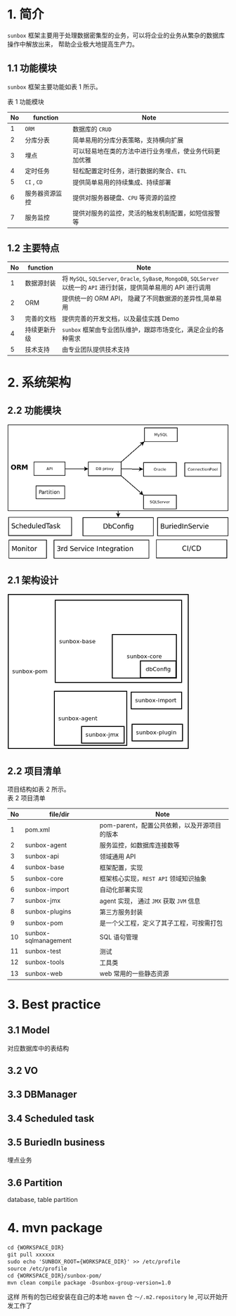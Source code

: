 # 1. 简介

 `sunbox` 框架主要用于处理数据密集型的业务，可以将企业的业务从繁杂的数据库操作中解放出来，
 帮助企业极大地提高生产力。

## 1.1 功能模块

`sunbox` 框架主要功能如表 1 所示。

表 1 功能模块  

| No | function | Note |
| -- | -- | -- |
| 1 | `ORM` | 数据库的 `CRUD` |
| 2 | 分库分表 | 简单易用的分库分表策略，支持横向扩展 |
| 3 | 埋点 | 可以轻易地在类的方法中进行业务埋点，使业务代码更加优雅 |
| 4 | 定时任务 | 轻松配置定时任务，进行数据的聚合、`ETL` |
| 5 | `CI` , `CD`| 提供简单易用的持续集成、持续部署 |
| 6 | 服务器资源监控 | 提供对服务器硬盘、`CPU` 等资源的监控 |
| 7 | 服务监控 | 提供对服务的监控，灵活的触发机制配置，如短信报警等 |

## 1.2 主要特点
| No | function | Note |
| -- | -- | -- |
| 1 | 数据源封装 | 将 `MySQL`, `SQLServer`, `Oracle`, `SyBas`e, `MongoDB`, `SQLServer` 以统一的 `API` 进行封装，提供简单易用的 API 进行调用 |
| 2 | ORM | 提供统一的 ORM API， 隐藏了不同数据源的差异性,简单易用 |
| 3 | 完善的文档 | 提供完善的开发文档，以及最佳实践 Demo |
| 4 |  持续更新升级 | `sunbox` 框架由专业团队维护，跟踪市场变化，满足企业的各种需求 |
| 5 | 技术支持 | 由专业团队提供技术支持 |
# 2. 系统架构
## 2.2 功能模块
![sunboxArch](./sunbox_architech.png)
## 2.1 架构设计  

![sunboxProjArch](./sunbox_proj_arch.png)

## 2.2 项目清单
项目结构如表 2 所示。  
表 2 项目清单  

| No | file/dir | Note |
| -- | -- | -- |
| 1 | pom.xml | pom-parent，配置公共依赖，以及开源项目的版本 |
| 2 | sunbox-agent | 服务监控，如数据库连接数等 |
| 3 | sunbox-api | 领域通用 API |
| 4 | sunbox-base | 框架配置，实现 |
| 5 | sunbox-core | 框架核心实现，`REST API` 领域知识抽象|
| 6| sunbox-import | 自动化部署实现 |
| 7 | sunbox-jmx | agent 实现， 通过 `JMX` 获取 `JVM` 信息 |
| 8 | sunbox-plugins | 第三方服务封装 |
| 9 | sunbox-pom | 是一个父工程，定义了其子工程，可按需打包 |
| 10 | sunbox-sqlmanagement | SQL 语句管理|
| 11 | sunbox-test | 测试 |
| 12 | sunbox-tools | 工具类 |
| 13 | sunbox-web | web 常用的一些静态资源 |
# 3. Best practice
## 3.1 Model
对应数据库中的表结构  

## 3.2 VO  

## 3.3 DBManager  

## 3.4 Scheduled task 


## 3.5 BuriedIn business

埋点业务  

## 3.6 Partition
database, table partition  

# 4. mvn package
```
cd {WORKSPACE_DIR}  
git pull xxxxxx  
sudo echo 'SUNBOX_ROOT={WORKSPACE_DIR}' >> /etc/profile  
source /etc/profile  
cd {WORKSPACE_DIR}/sunbox-pom/  
mvn clean compile package -Dsunbox-group-version=1.0
```
这样 所有的包已经安装在自己的本地 `maven` 仓 `～/.m2.repository` le ,可以开始开发工作了
